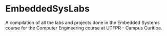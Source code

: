 # EmbeddedSysLabs

A compilation of all the labs and projects done in the Embedded Systems course for the Computer
Engineering course at UTFPR - Campus Curitiba.